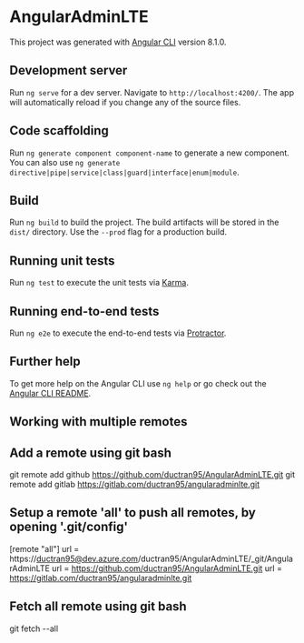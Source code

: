 # AngularAdminLTE

This project was generated with [Angular CLI](https://github.com/angular/angular-cli) version 8.1.0.

## Development server

Run `ng serve` for a dev server. Navigate to `http://localhost:4200/`. The app will automatically reload if you change any of the source files.

## Code scaffolding

Run `ng generate component component-name` to generate a new component. You can also use `ng generate directive|pipe|service|class|guard|interface|enum|module`.

## Build

Run `ng build` to build the project. The build artifacts will be stored in the `dist/` directory. Use the `--prod` flag for a production build.

## Running unit tests

Run `ng test` to execute the unit tests via [Karma](https://karma-runner.github.io).

## Running end-to-end tests

Run `ng e2e` to execute the end-to-end tests via [Protractor](http://www.protractortest.org/).

## Further help

To get more help on the Angular CLI use `ng help` or go check out the [Angular CLI README](https://github.com/angular/angular-cli/blob/master/README.md).

## Working with multiple remotes
## Add a remote using git bash

git remote add github https://github.com/ductran95/AngularAdminLTE.git
git remote add gitlab https://gitlab.com/ductran95/angularadminlte.git

## Setup a remote 'all' to push all remotes, by opening '.git/config'

[remote "all"]
    url = https://ductran95@dev.azure.com/ductran95/AngularAdminLTE/_git/AngularAdminLTE
    url = https://github.com/ductran95/AngularAdminLTE.git
	url = https://gitlab.com/ductran95/angularadminlte.git

## Fetch all remote using git bash

git fetch --all
